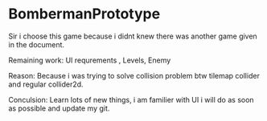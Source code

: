 # BombermanPrototype

Sir i choose this game because i didnt knew there was another game given in the document.

Remaining work: UI requrements , Levels, Enemy

Reason: Because i was trying to solve collision problem btw tilemap collider and regular collider2d.

Conculsion: Learn lots of new things, i am familier with UI i will do as soon as possible and update my git.
